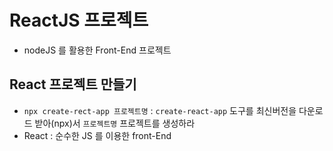 # ReactJS 프로젝트

- nodeJS 를 활용한 Front-End 프로젝트

## React 프로젝트 만들기

- `npx create-rect-app 프로젝트명` : `create-react-app` 도구를 최신버전을 다운로드 받아(npx)서 `프로젝트명` 프로젝트를 생성하라
- React : 순수한 JS 를 이용한 front-End
